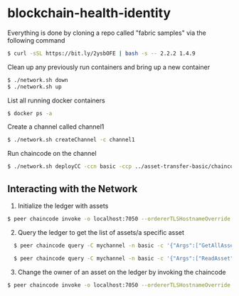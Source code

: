 # blockchain-health-identity

Everything is done by cloning a repo called "fabric samples" via the following command

```bash
$ curl -sSL https://bit.ly/2ysbOFE | bash -s -- 2.2.2 1.4.9
```

Clean up any previously run containers and bring up a new container

```bash
$ ./network.sh down
$ ./network.sh up
```

List all running docker containers

```bash
$ docker ps -a
```

Create a channel called channel1

```bash
$ ./network.sh createChannel -c channel1
```

Run chaincode on the channel

```bash
$ ./network.sh deployCC -ccn basic -ccp ../asset-transfer-basic/chaincode-go -ccl go
```

## Interacting with the Network

1. Initialize the ledger with assets

```bash
$ peer chaincode invoke -o localhost:7050 --ordererTLSHostnameOverride orderer.example.com --tls --cafile ${PWD}/organizations/ordererOrganizations/example.com/orderers/orderer.example.com/msp/tlscacerts/tlsca.example.com-cert.pem -C mychannel -n basic --peerAddresses localhost:7051 --tlsRootCertFiles ${PWD}/organizations/peerOrganizations/org1.example.com/peers/peer0.org1.example.com/tls/ca.crt --peerAddresses localhost:9051 --tlsRootCertFiles ${PWD}/organizations/peerOrganizations/org2.example.com/peers/peer0.org2.example.com/tls/ca.crt -c '{"function":"InitLedger","Args":[]}'
```

2. Query the ledger to get the list of assets/a specific asset

```bash
  $ peer chaincode query -C mychannel -n basic -c '{"Args":["GetAllAssets"]}'

  $ peer chaincode query -C mychannel -n basic -c '{"Args":["ReadAsset","asset6"]}'
```

3. Change the owner of an asset on the ledger by invoking the chaincode

```bash
$ peer chaincode invoke -o localhost:7050 --ordererTLSHostnameOverride orderer.example.com --tls --cafile ${PWD}/organizations/ordererOrganizations/example.com/orderers/orderer.example.com/msp/tlscacerts/tlsca.example.com-cert.pem -C mychannel -n basic --peerAddresses localhost:7051 --tlsRootCertFiles ${PWD}/organizations/peerOrganizations/org1.example.com/peers/peer0.org1.example.com/tls/ca.crt --peerAddresses localhost:9051 --tlsRootCertFiles ${PWD}/organizations/peerOrganizations/org2.example.com/peers/peer0.org2.example.com/tls/ca.crt -c '{"function":"TransferAsset","Args":["asset6","Christopher"]}'
```
